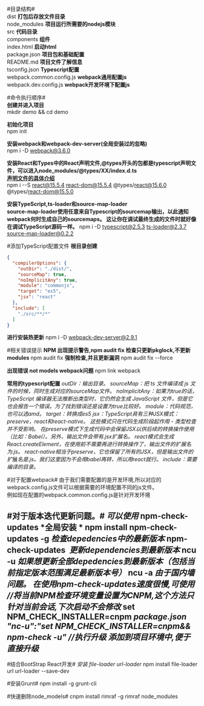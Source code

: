 #目录结构#  
dist **打包后存放文件目录**  
node_modules **项目运行所需要的nodejs模块**  
src **代码目录**  
  components **组件**  
index.html **启动html**  
package.json **项目包和基础配置**  
README.md  **项目文件了解信息**  
tsconfig.json **Typescript配置**  
webpack.common.config.js **webpack通用配置js**  
webpack.dev.config.js **webpack开发环境下配置js**  
  
  
#命令执行顺序#  
**创建并进入项目**  
mkdir demo && cd demo    

**初始化项目**  
npm init  

**安装webpack和webpack-dev-server(全局安装过的忽略)**  
npm i -D webpack@3.6.0   

**安装React和Types中的React声明文件,@types开头的包都是typescript声明文件，可以进入node_modules/@types/XX/index.d.ts**  
**[声明文件的具体介绍](https://github.com/DefinitelyTyped/DefinitelyTyped)**  
npm i --S react@15.5.4 react-dom@15.5.4 @types/react@15.6.0 @types/react-dom@15.5.0  

**安装TypeScript,ts-loader和source-map-loader**  
**source-map-loader使用任意来自Typescript的sourcemap输出，以此通知webpack何时生成自己的sourcemaps。 这让你在调试最终生成的文件时就好像在调试TypeScript源码一样。**
npm i -D typescript@2.5.3 ts-loader@2.3.7 source-map-loader@0.2.2

#添加TypeScript配置文件
**根目录创建**
```json 
{
  "compilerOptions": {
    "outDir": "./dist/",
    "sourceMap": true,
    "noImplicitAny": true,
    "module": "commonjs",
    "target": "es5",
    "jsx": "react"
  },
  "include": [
    "./src/**/*"
  ]
}
```
**进行安装热更新**
npm i -D webpack-dev-server@2.9.1

#相关错误提示
**NPM 出现提示警告,npm audit fix 检查只更新pkglock,不更新modules**
npm audit fix
**强制检查,并且更新漏洞**
npm audit fix --force

**出现错误 not models webpack问题**
npm link webpack

**常用的typescript配置**
*outDir：输出目录。*
*sourceMap：把 ts 文件编译成 js 文件的时候，同时生成对应的sourceMap文件。*
*noImplicitAny：如果为true的话，TypeScript 编译器无法推断出类型时，它仍然会生成 JavaScript 文件，但是它也会报告一个错误。为了找到错误还是设置为true比较好。*
*module：代码规范，也可以选amd。*
*target：转换成es5*
*jsx：TypeScript具有三种JSX模式：preserve，react和react-native。 这些模式只在代码生成阶段起作用 - 类型检查并不受影响。 在preserve模式下生成代码中会保留JSX以供后续的转换操作使用（比如：Babel）。另外，输出文件会带有.jsx扩展名。 react模式会生成React.createElement，在使用前不需要再进行转换操作了，输出文件的扩展名为.js。 react-native相当于preserve，它也保留了所有的JSX，但是输出文件的扩*展*名是.js。我们这里因为不会用babel再转，所以用react就行。*
*include：需要编译的目录。*


#对于配置webpack#
由于我们需要配置的是开发环境,所以对应的webpack.config.js文件可以根据需要的环境配置不同的js文件。  
例如现在配置的webpack.common.config.js是针对开发环境

#对于版本迭代更新问题。#
*可以使用*
npm-check-updates
*全局安装 *
npm install npm-check-updates -g
*检查depedencies中的最新版本*
npm-check-updates  
*更新dependencies到最新版本* 
ncu -u 
*如果想更新全部depedencies到最新版本（包括当前指定版本范围满足最新版本号）*
ncu -a 
*由于国内墙问题。 在使用npm-check-updates速度很慢,可使用*
*//将当前NPM检查环境变量设置为CNPM,这个方法只针对当前会话,下次启动不会修改*
set NPM_CHECK_INSTALLER=cnpm
*package.json "nc-u":"set NPM_CHECK_INSTALLER=cnpm&& npm-check -u" //执行升级  添加到项目环境中,便于直接升级*
--------------------- 

#结合BootStrap  React开发#
*安装 file-loader url-loader*
npm install file-loader url url-loader --save-dev

#安装Grunt#
npm install -g grunt-cli

#快速删除node_models#
cnpm install rimraf -g
rimraf node_modules